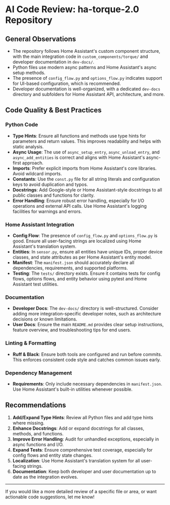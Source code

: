# AI Code Review: ha-torque-2.0 Repository

## General Observations

- The repository follows Home Assistant's custom component structure, with the main integration code in `custom_components/torque/` and developer documentation in `dev-docs/`.
- Python files use modern async patterns and Home Assistant's async setup methods.
- The presence of `config_flow.py` and `options_flow.py` indicates support for UI-based configuration, which is recommended.
- Developer documentation is well-organized, with a dedicated `dev-docs` directory and subfolders for Home Assistant API, architecture, and more.

## Code Quality & Best Practices

### Python Code

- **Type Hints**: Ensure all functions and methods use type hints for parameters and return values. This improves readability and helps with static analysis.
- **Async Usage**: The use of `async_setup_entry`, `async_unload_entry`, and `async_add_entities` is correct and aligns with Home Assistant's async-first approach.
- **Imports**: Prefer explicit imports from Home Assistant's core libraries. Avoid wildcard imports.
- **Constants**: Use the `const.py` file for all string literals and configuration keys to avoid duplication and typos.
- **Docstrings**: Add Google-style or Home Assistant-style docstrings to all public classes and functions for clarity.
- **Error Handling**: Ensure robust error handling, especially for I/O operations and external API calls. Use Home Assistant's logging facilities for warnings and errors.

### Home Assistant Integration

- **Config Flow**: The presence of `config_flow.py` and `options_flow.py` is good. Ensure all user-facing strings are localized using Home Assistant's translation system.
- **Entities**: In `sensor.py`, ensure all entities have unique IDs, proper device classes, and state attributes as per Home Assistant's entity model.
- **Manifest**: The `manifest.json` should accurately declare all dependencies, requirements, and supported platforms.
- **Testing**: The `tests/` directory exists. Ensure it contains tests for config flows, options flows, and entity behavior using pytest and Home Assistant test utilities.

### Documentation

- **Developer Docs**: The `dev-docs/` directory is well-structured. Consider adding more integration-specific developer notes, such as architecture decisions or known limitations.
- **User Docs**: Ensure the main `README.md` provides clear setup instructions, feature overview, and troubleshooting tips for end users.

### Linting & Formatting

- **Ruff & Black**: Ensure both tools are configured and run before commits. This enforces consistent code style and catches common issues early.

### Dependency Management

- **Requirements**: Only include necessary dependencies in `manifest.json`. Use Home Assistant's built-in utilities whenever possible.

## Recommendations

1. **Add/Expand Type Hints**: Review all Python files and add type hints where missing.
2. **Enhance Docstrings**: Add or expand docstrings for all classes, methods, and functions.
3. **Improve Error Handling**: Audit for unhandled exceptions, especially in async functions and I/O.
4. **Expand Tests**: Ensure comprehensive test coverage, especially for config flows and entity state changes.
5. **Localization**: Use Home Assistant's translation system for all user-facing strings.
6. **Documentation**: Keep both developer and user documentation up to date as the integration evolves.

---

If you would like a more detailed review of a specific file or area, or want actionable code suggestions, let me know!
